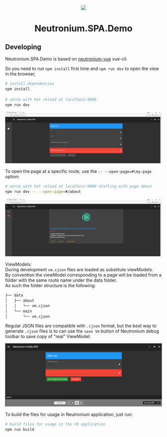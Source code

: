 <p align="center"><img width="100" src="https://raw.githubusercontent.com/NeutroniumCore/neutronium-vue/master/template/src/assets/logo.png"></p>
<h1 align="center">Neutronium.SPA.Demo</h1>

## Developing

Neutronium.SPA.Demo is based on [neutronium-vue](https://github.com/NeutroniumCore/neutronium-vue) vue-cli.

So you need to run `npm install` first time and `npm run dev` to open the view in the browser,

``` bash
# install dependencies
npm install

# serve with hot reload at localhost:9000
npm run dev
```

<img src="../Screenshots/Screenshot6.png"><br>


To open the page at a specific route, use the `-- --open-page=#\my-page` option:


``` bash
# serve with hot reload at localhost:9000 starting with page about
npm run dev -- --open-page=#/about
```
<img src="../Screenshots/Screenshot7.png"><br>


ViewModels:<br>
During development `vm.cjson` files are loaded as substitute viewModels.<br> By convention the viewModel corresponding to a page will be loaded from a folder with the same route name under the data folder.<br>
As such the folder structure is the following:


``` bash
├── data
│   ├── about
│   │   └── vm.cjson
│   └── main
│       └── vm.cjson
```

Regular JSON files are compatible with `.cjson` format, but the best way to generate `.cjson` files is to can use the `save Vm` button of Neutronium debug toolbar to save copy of "real" ViewModel:

<img src="../Screenshots/Screenshot8.png"><br>


To build the files for usage in Neutronium application, just run:
``` bash
# build files for usage in the C# application
npm run build
```


